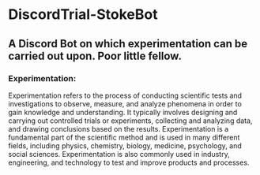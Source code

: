 # DiscordTrial-StokeBot

## A Discord Bot on which experimentation can be carried out upon. Poor little fellow.

### Experimentation:
Experimentation refers to the process of conducting scientific tests and investigations to observe, measure, and analyze phenomena in order to gain knowledge and understanding. It typically involves designing and carrying out controlled trials or experiments, collecting and analyzing data, and drawing conclusions based on the results. Experimentation is a fundamental part of the scientific method and is used in many different fields, including physics, chemistry, biology, medicine, psychology, and social sciences. Experimentation is also commonly used in industry, engineering, and technology to test and improve products and processes.
